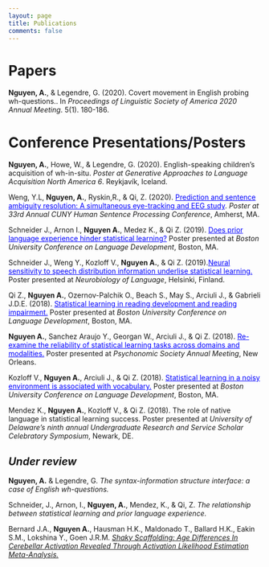 ```yaml
---
layout: page
title: Publications
comments: false
---
```


# Papers 

**Nguyen, A.**, & Legendre, G. (2020). <a href="http://www.journals.linguisticsociety.org/proceedings/index.php/PLSA/article/viewFile/4696/4323" style="text-decoration:none">Covert movement in English probing wh-questions.</a>. In *Proceedings of Linguistic Society of America 2020 Annual Meeting*. 5(1). 180-186. 

# Conference Presentations/Posters
**Nguyen, A.**, Howe, W., & Legendre, G. (2020). English-speaking children’s acquisition of wh-in-situ. *Poster at Generative Approaches to Language Acquisition North America 6*. Reykjavík, Iceland.

Weng, Y.L, **Nguyen, A.**, Ryskin,R., & Qi, Z. (2020). <a href="https://osf.io/xntp5/" style="color:blue">Prediction and sentence ambiguity resolution: A simultaneous eye-tracking and EEG study</a>. *Poster at 33rd Annual CUNY Human Sentence Processing Conference*, Amherst, MA. 

Schneider J., Arnon I., **Nguyen A.**, Medez K., & Qi Z. (2019). <a href="https://sites.udel.edu/q-lab/files/2019/11/BUCLD_poster_110419_v2.pdf" style="color:blue">Does prior language experience hinder statistical learning?</a> Poster presented at *Boston University Conference on Language Development*, Boston, MA.

Schneider J., Weng Y., Kozloff V., **Nguyen A.**, & Qi Z. (2019).<a href="https://sites.udel.edu/q-lab/files/2019/08/Schneider_NOL_poster_081319.pdf" style="color:blue">Neural sensitivity to speech distribution information underlise statistical learning.</a> Poster presented at *Neurobiology of Language*, Helsinki, Finland.

Qi Z., **Nguyen A.**, Ozernov-Palchik O., Beach S., May S., Arciuli J., & Gabrieli J.D.E. (2018). <a href="https://sites.udel.edu/q-lab/files/2018/08/Qi_Zhenghan-18nl2yf.pdf" style="color:blue">Statistical learning in reading development and reading impairment.</a> Poster presented at *Boston University Conference on Language Development*, Boston, MA.

**Nguyen A.**, Sanchez Araujo Y., Georgan W., Arciuli J., & Qi Z. (2018). <a href="https://sites.udel.edu/zqi/files/2018/11/Nguyen_psychonomics2018_final-14uxq7i.pdf" style="color:blue">Re-examine the reliability of statistical learning tasks across domains and modalities.</a> Poster presented at *Psychonomic Society Annual Meeting*, New Orleans.

Kozloff V., **Nguyen A.**, Arciuli J., & Qi Z. (2018). <a href="https://sites.udel.edu/q-lab/files/2018/08/Kozloff_Violet-qw1gv0.pdf" style="color:blue">Statistical learning in a noisy environment is associated with vocabulary.</a> Poster presented at *Boston University Conference on Language Development*, Boston, MA.

Mendez K., **Nguyen A.**, Kozloff V., & Qi Z. (2018). The role of native language in statistical learning success. Poster presented at *University of Delaware’s ninth annual Undergraduate Research and Service Scholar Celebratory Symposium*, Newark, DE.

## *Under review*
**Nguyen, A.** & Legendre, G. *The syntax-information structure interface: a case of English wh-questions.*

Schneider, J., Arnon, I., **Nguyen, A.**, Mendez, K., & Qi, Z. *The relationship between statistical learning and prior language experience.*

Bernard J.A., **Nguyen A.**, Hausman H.K., Maldonado T., Ballard H.K., Eakin S.M., Lokshina Y., Goen J.R.M. [*Shaky Scaffolding: Age Differences In Cerebellar Activation Revealed Through Activation Likelihood Estimation Meta-Analysis.*](https://www.biorxiv.org/content/10.1101/716530v1)
